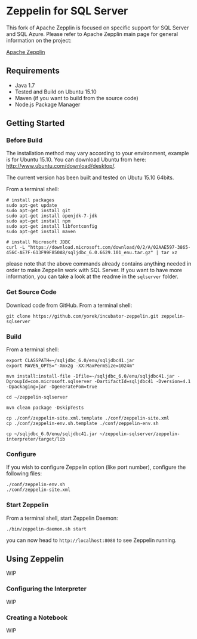 # Zeppelin for SQL Server

This fork of Apache Zepplin is focused on specific support for SQL Server and SQL Azure. Please refer to Apache Zepplin main page for general information on the project:

[Apache Zepplin](https://github.com/apache/incubator-zeppelin)

## Requirements
 * Java 1.7
 * Tested and Build on Ubuntu 15.10
 * Maven (if you want to build from the source code)
 * Node.js Package Manager

## Getting Started

### Before Build
The installation method may vary according to your environment, example is for Ubuntu 15.10.
You can download Ubuntu from here: http://www.ubuntu.com/download/desktop/.

The current version has been built and tested on Ubutu 15.10 64bits.

From a terminal shell:

```
# install packages
sudo apt-get update
sudo apt-get install git
sudo apt-get install openjdk-7-jdk
sudo apt-get install npm
sudo apt-get install libfontconfig
sudo apt-get install maven

# install Microsoft JDBC
curl -L "https://download.microsoft.com/download/0/2/A/02AAE597-3865-456C-AE7F-613F99F850A8/sqljdbc_6.0.6629.101_enu.tar.gz" | tar xz
```

please note that the above commands already contains anything needed in order to make Zeppelin work with SQL Server.
If you want to have more information, you can take a look at the readme in the ```sqlserver``` folder.

### Get Source Code

Download code from GitHub. From a terminal shell:

```
git clone https://github.com/yorek/incubator-zeppelin.git zeppelin-sqlserver
```

### Build

From a terminal shell:

```
export CLASSPATH=~/sqljdbc_6.0/enu/sqljdbc41.jar
export MAVEN_OPTS="-Xmx2g -XX:MaxPermSize=1024m"

mvn install:install-file -Dfile=~/sqljdbc_6.0/enu/sqljdbc41.jar -DgroupId=com.microsoft.sqlserver -DartifactId=sqljdbc41 -Dversion=4.1  -Dpackaging=jar -DgeneratePom=true

cd ~/zeppelin-sqlserver

mvn clean package -DskipTests

cp ./conf/zeppelin-site.xml.template ./conf/zeppelin-site.xml
cp ./conf/zeppelin-env.sh.template ./conf/zeppelin-env.sh

cp ~/sqljdbc_6.0/enu/sqljdbc41.jar ~/zeppelin-sqlserver/zeppelin-interpreter/target/lib
```

### Configure

If you wish to configure Zeppelin option (like port number), configure the following files:

```
./conf/zeppelin-env.sh
./conf/zeppelin-site.xml
```

### Start Zeppelin

From a terminal shell, start Zeppelin Daemon:

```
./bin/zeppelin-daemon.sh start
```

you can now head to ```http://localhost:8080``` to see Zeppelin running.

## Using Zeppelin

WIP

### Configuring the Interpreter

WIP

### Creating a Notebook

WIP